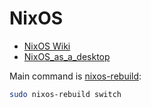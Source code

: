 # NixOS

* [NixOS Wiki](https://nixos.wiki/wiki/Main_Page)
* [NixOS_as_a_desktop](https://nixos.wiki/wiki/NixOS_as_a_desktop)

Main command is [nixos-rebuild](https://nixos.wiki/wiki/Nixos-rebuild):
```sh
sudo nixos-rebuild switch   
```

